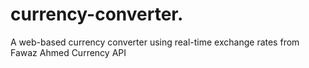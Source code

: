 # currency-converter.
A web-based currency converter using real-time exchange rates from Fawaz Ahmed Currency API
